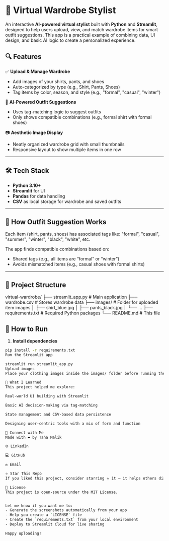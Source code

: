 # 👗 Virtual Wardrobe Stylist

An interactive **AI-powered virtual stylist** built with **Python** and **Streamlit**, designed to help users upload, view, and match wardrobe items for smart outfit suggestions. This app is a practical example of combining data, UI design, and basic AI logic to create a personalized experience.

## 🔍 Features

✅ **Upload & Manage Wardrobe**
- Add images of your shirts, pants, and shoes
- Auto-categorized by type (e.g., Shirt, Pants, Shoes)
- Tag items by color, season, and style (e.g., "formal", "casual", "winter")

🎯 **AI-Powered Outfit Suggestions**
- Uses tag-matching logic to suggest outfits
- Only shows compatible combinations (e.g., formal shirt with formal shoes)

📷 **Aesthetic Image Display**
- Neatly organized wardrobe grid with small thumbnails
- Responsive layout to show multiple items in one row

---

## 🛠️ Tech Stack

- **Python 3.10+**
- **Streamlit** for UI
- **Pandas** for data handling
- **CSV** as local storage for wardrobe and saved outfits

---

## 🧠 How Outfit Suggestion Works

Each item (shirt, pants, shoes) has associated tags like:
"formal", "casual", "summer", "winter", "black", "white", etc.

The app finds compatible combinations based on:
- Shared tags (e.g., all items are “formal” or “winter”)
- Avoids mismatched items (e.g., casual shoes with formal shirts)

---

## 📂 Project Structure

virtual-wardrobe/
├── streamlit_app.py # Main application
├── wardrobe.csv # Stores wardrobe data
├── images/ # Folder for uploaded item images
│ ├── shirt_blue.jpg
│ ├── pants_black.jpg
│ └── ...
├── requirements.txt # Required Python packages
└── README.md # This file

## 🚀 How to Run

1. **Install dependencies**
```bash
pip install -r requirements.txt
Run the Streamlit app

streamlit run streamlit_app.py
Upload images
Place your clothing images inside the images/ folder before running the app or upload them during use.

🎯 What I Learned
This project helped me explore:

Real-world UI building with Streamlit

Basic AI decision-making via tag-matching

State management and CSV-based data persistence

Designing user-centric tools with a mix of form and function

🔗 Connect with Me
Made with ❤️ by Taha Malik

🌐 LinkedIn

💻 GitHub

✉️ Email

⭐️ Star This Repo
If you liked this project, consider starring ⭐ it — it helps others discover it too!

📜 License
This project is open-source under the MIT License.


Let me know if you want me to:
- Generate the screenshots automatically from your app
- Help you create a `LICENSE` file
- Create the `requirements.txt` from your local environment
- Deploy to Streamlit Cloud for live sharing

Happy uploading!
